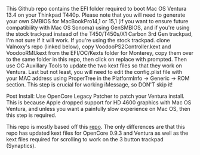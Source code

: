 This Github repo contains the EFI folder required to boot Mac OS Ventura 13.4 on your Thinkpad T440p. Please note that you will need to generate your own SMBIOS for MacBookPro14,1 or 15,1 (if you want to ensure future compatibility with Mac OS Sonoma) using GenSMBIOS, and if you're using the stock trackpad instead of the T450/T450s/X1 Carbon 3rd Gen trackpad, I'm not sure if it will work. If you're using the stock trackpad. clone Valnoxy's repo (linked below), copy VoodooPS2Controller.kext and VoodooRMI.kext from the EFI/OC/Kexts folder for Monterey, copy them over to the same folder in this repo, then click on replace with prompted. Then use OC Auxillary Tools to update the two kext files so that they work on Ventura. Last but not least, you will need to edit the config.plist file with your MAC address using ProperTree in the PlatformInfo -> Generic -> ROM section. This step is crucial for working iMessage, so DON'T skip it!


Post Install:
Use OpenCore Legacy Patcher to patch your Ventura install. This is because Apple dropped support for HD 4600 graphics with Mac OS Ventura, and unless you want a painfully
slow experience on Mac OS, then this step is required.

This repo is mostly based off this [repo](https://github.com/valnoxy/t440p-oc). The only differences are that this repo has updated kext files for OpenCore 0.9.3 and Ventura as well as the kext files required for scrolling to work on the 3 button trackpad (Synaptics).
